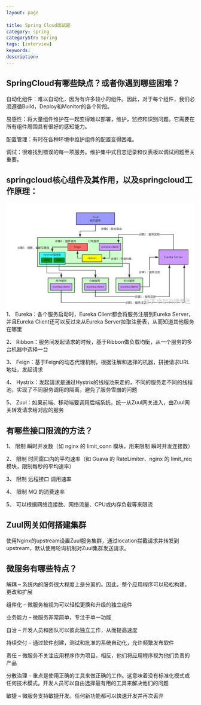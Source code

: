 ```yaml
---
layout: page

title: Spring Cloud面试题
category: spring
categoryStr: Spring
tags: [interview]
keywords:
description:
---
```



## SpringCloud有哪些缺点？或者你遇到哪些困难？
自动化组件：难以自动化，因为有许多较小的组件。因此，对于每个组件，我们必须遵循Build，Deploy和Monitor的各个阶段。

易感性：将大量组件维护在一起变得难以部署，维护，监控和识别问题。它需要在所有组件周围具有很好的感知能力。

配置管理：有时在各种环境中维护组件的配置变得困难。

调试：很难找到错误的每一项服务。维护集中式日志记录和仪表板以调试问题至关重要。

## springcloud核⼼组件及其作⽤，以及springcloud⼯作原理：
![img.png](img.png)
1、 Eureka：各个服务启动时，Eureka Client都会将服务注册到Eureka Server，并且Eureka Client还可以反过来从Eureka Server拉取注册表，从⽽知道其他服务在哪⾥

2、 Ribbon：服务间发起请求的时候，基于Ribbon做负载均衡，从⼀个服务的多台机器中选择⼀台

3、 Feign：基于Feign的动态代理机制，根据注解和选择的机器，拼接请求URL地址，发起请求

4、 Hystrix：发起请求是通过Hystrix的线程池来⾛的，不同的服务⾛不同的线程池，实现了不同服务调⽤的隔离，避免了服务雪崩的问题

5、 Zuul：如果前端、移动端要调⽤后端系统，统⼀从Zuul⽹关进⼊，由Zuul⽹关转发请求给对应的服务

## 有哪些接口限流的方法？
1、 限制 瞬时并发数（如 nginx 的 limit_conn 模块，⽤来限制 瞬时并发连接数）

2、 限制 时间窗⼝内的平均速率（如 Guava 的 RateLimiter、nginx 的 limit_req模块，限制每秒的平均速率）

3、 限制 远程接⼝ 调⽤速率

4、 限制 MQ 的消费速率

5、 可以根据⽹络连接数、⽹络流量、CPU或内存负载等来限流


## Zuul网关如何搭建集群
使用Nginx的upstream设置Zuul服务集群，通过location拦截请求并转发到upstream，默认使用轮询机制对Zuul集群发送请求。

## 微服务有哪些特点？
解耦 – 系统内的服务很大程度上是分离的。因此，整个应用程序可以轻松构建，更改和扩展

组件化 – 微服务被视为可以轻松更换和升级的独立组件

业务能力 – 微服务非常简单，专注于单一功能

自治 – 开发人员和团队可以彼此独立工作，从而提高速度

持续交付 – 通过软件创建，测试和批准的系统自动化，允许频繁发布软件

责任 – 微服务不关注应用程序作为项目。相反，他们将应用程序视为他们负责的产品

分散治理 – 重点是使用正确的工具来做正确的工作。这意味着没有标准化模式或任何技术模式。开发人员可以自由选择最有用的工具来解决他们的问题

敏捷 – 微服务支持敏捷开发。任何新功能都可以快速开发并再次丢弃
